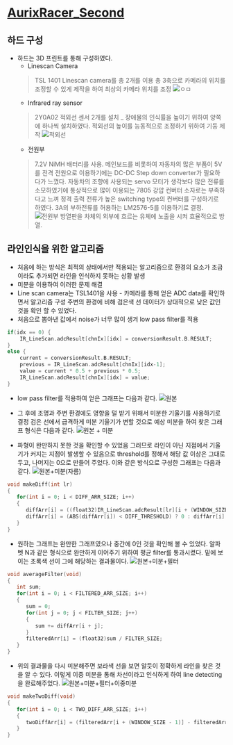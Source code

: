 # [AurixRacer_Second](./docs/index.md)

## 하드 구성
 * 하드는 3D 프린트를 통해 구성하였다.
   * Linescan Camera
    > TSL 1401 Linescan camera를 총 2개를 이용 총 3축으로 카메라의 위치를 조정할 수 있게 제작을 하여  최상의 카메라 위치를 조정
    ![ㅇㅁ](https://user-images.githubusercontent.com/46989868/61260567-b3de7600-a7b9-11e9-9f49-8eb5a446e033.jpg)
   * Infrared ray sensor
    > 2Y0A02 적외선 센서 2개를 설치 _ 장애물의 인식률을 높이기 위하여 양쪽에 하나씩 설치하였다. 적외선의 높이를 능동적으로 조정하기 위하여 기둥 제작
    ![적외선](https://user-images.githubusercontent.com/46989868/61260709-3a935300-a7ba-11e9-909d-0b1f4a593c4a.jpg)
   * 전원부
    > 7.2V NiMH 배터리를 사용. 메인보드를 비롯하여 자동차의 많은 부품이 5V를 전격 전원으로 이용하기에는 DC-DC Step down converter가 필요하다가 느꼈다. 자동차의 조향에 사용되는 servo 모터가 생각보다 많은 전류를 소모하였기에 통상적으로 많이 이용되는 7805 강압 컨버터 소자로는 부족하다고 느껴 정격 출력 전류가 높은 switching type의 컨버터를 구성하기로 하였다. 3A의 부하전류를 허용하는 LM2576-5를 이용하기로 결정.
   ![전원부](https://user-images.githubusercontent.com/46989868/61261139-bfcb3780-a7bb-11e9-88e1-83c870ed2a06.jpg)
   방열판을 차체의 외부에 흐르는 유체에 노출을 시켜 효율적으로 방열.
   
   
## 라인인식을 위한 알고리즘

* 처음에 하는 방식은 최적의 상태에서만 적용되는 알고리즘으로 환경의 요소가 조금이라도 추가되면 라인을 인식하지 못하는 상황 발생
* 미분을 이용하여 이러한 문제 해결
* Line scan camera는 TSL1401을 사용 - 카메라를 통해 얻은 ADC data를 확인하면서 알고리즘 구성 주변의 환경에 비해 검은색 선 데이터가 
상대적으로 낮은 값인 것을 확인 할 수 있었다.
* 처음으로 뽑아낸 값에서 noise가 너무 많이 생겨 low pass filter를 적용
```c
if(idx == 0) {
    IR_LineScan.adcResult[chnIx][idx] = conversionResult.B.RESULT;
}
else {
    current = conversionResult.B.RESULT;
    previous = IR_LineScan.adcResult[chnIx][idx-1];
    value = current * 0.5 + previous * 0.5;
    IR_LineScan.adcResult[chnIx][idx] = value;
}
```

* low pass filter를 적용하여 얻은 그래프는 다음과 같다.
![원본](https://user-images.githubusercontent.com/46989868/61259770-99ef6400-a7b6-11e9-88b0-1488f1ba6081.png)

* 그 후에 조명과 주변 환경에도 영향을 덜 받기 위해서 미분한 기울기를 사용하기로 결정 검은 선에서 급격하게 미분 기울기가 변할 것으로 예상 미분을 하여 찾은 그래프 형식은 다음과 같다.
![원본 + 미분](https://user-images.githubusercontent.com/46989868/61259848-f6528380-a7b6-11e9-858d-094db6a1c92f.png)

* 파형이 완만하지 못한 것을 확인할 수 있었음 그러므로 라인이 아닌 지점에서 기울기가 커지는 지점이 발생할 수 있음으로 threshold를 정해서 해당 값 이상은 그대로 두고, 나머지는 0으로 만들어 주었다. 이와 같은 방식으로 구성한 그래프는 다음과 같다.
![원본+미분(자름)](https://user-images.githubusercontent.com/46989868/61260005-94dee480-a7b7-11e9-8f42-67c60182d609.png)

```c
void makeDiff(int lr)
{
   for(int i = 0; i < DIFF_ARR_SIZE; i++)
   {
      diffArr[i] = ((float32)IR_LineScan.adcResult[lr][i + (WINDOW_SIZE - 1)] - (float32)IR_LineScan.adcResult[lr][i]) /            WINDOW_SIZE;
      diffArr[i] = (ABS(diffArr[i]) < DIFF_THRESHOLD) ? 0 : diffArr[i];
   }
}
```

* 원하는 그래프는 완만한 그래프였으나 중간에 0인 것을 확인해 볼 수 있었다. 알파벳 N과 같은 형식으로 완만하게 이어주기 위하여 평균 filter를 통과시켰다. 밑에 보이는 초록색 선이 그에 해당하는 결과물이다.
![원본+미분+필터](https://user-images.githubusercontent.com/46989868/61260094-e5eed880-a7b7-11e9-88f1-f0b6e0c02396.png)

```c
void averageFilter(void)
{
   int sum;
   for(int i = 0; i < FILTERED_ARR_SIZE; i++)
   {
      sum = 0;
      for(int j = 0; j < FILTER_SIZE; j++)
      {
         sum += diffArr[i + j];
      }
      filteredArr[i] = (float32)sum / FILTER_SIZE;
   }
}
```

* 위의 결과물을 다시 미분해주면 보라색 선을 보면 알듯이 정확하게 라인을 찾은 것을 알 수 있다. 이렇게 이중 미분을 통해 차선이라고 인식하게 하여 line detecting을 완료해주었다.
![원본+미분+필터+이중미분](https://user-images.githubusercontent.com/46989868/61260197-3b2aea00-a7b8-11e9-8dd7-5757afb48c5f.png)

```c
void makeTwoDiff(void)
{
   for(int i = 0; i < TWO_DIFF_ARR_SIZE; i++)
   {
      twoDiffArr[i] = (filteredArr[i + (WINDOW_SIZE - 1)] - filteredArr[i]) / WINDOW_SIZE;
   }
}
```
